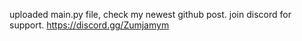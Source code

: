 uploaded main.py file, check my newest github post.
join discord for support. https://discord.gg/Zumjamym
